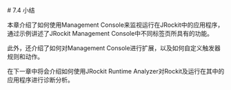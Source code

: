 <a name="7.4" />
# 7.4 小结

本章介绍了如何使用Management Console来监视运行在JRockit中的应用程序，通过示例讲述了JRockit Management Console中不同标签页所具有的功能。

此外，还介绍了如何对Management Console进行扩展，以及如何自定义触发器规则和动作。

在下一章中将会介绍如何使用JRockit Runtime Analyzer对Rockit及运行在其中的应用程序进行诊断分析。